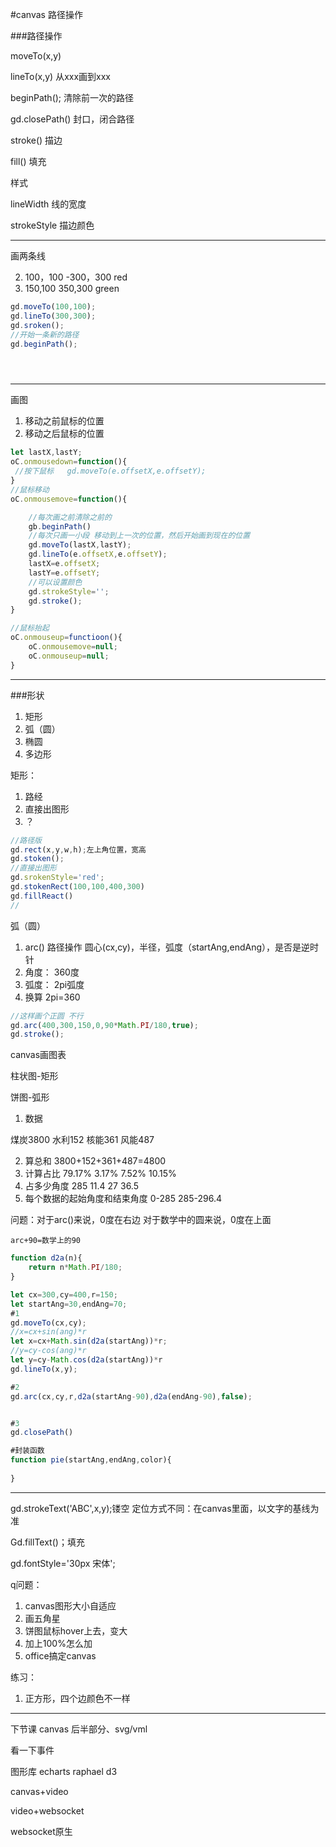 #canvas 路径操作

###路径操作

moveTo(x,y)

lineTo(x,y) 从xxx画到xxx

beginPath(); 清除前一次的路径

gd.closePath() 封口，闭合路径

stroke()    描边

fill()  填充

样式

lineWidth  线的宽度

strokeStyle 描边颜色

---

画两条线

2. 100，100 -300，300 red
3. 150,100 350,300 green

```js
gd.moveTo(100,100);
gd.lineTo(300,300);
gd.sroken();
//开始一条新的路径
gd.beginPath();





```

---

画图     

1. 移动之前鼠标的位置
2. 移动之后鼠标的位置

```js
let lastX,lastY;
oC.onmousedown=function(){
 //按下鼠标   gd.moveTo(e.offsetX,e.offsetY);
}
//鼠标移动
oC.onmousemove=function(){

    //每次画之前清除之前的
    gb.beginPath()
    //每次只画一小段 移动到上一次的位置，然后开始画到现在的位置
    gd.moveTo(lastX,lastY);
    gd.lineTo(e.offsetX,e.offsetY);  
    lastX=e.offsetX;
    lastY=e.offsetY;
    //可以设置颜色
    gd.strokeStyle='';
    gd.stroke();
}

//鼠标抬起
oC.onmouseup=functioon(){
    oC.onmousemove=null;
    oC.onmouseup=null;
}
```

---

###形状

1. 矩形
2. 弧（圆）
3. 椭圆
4. 多边形

矩形：

1. 路经
2. 直接出图形
3. ？

```js
//路径版
gd.rect(x,y,w,h);左上角位置，宽高
gd.stoken();
//直接出图形
gd.srokenStyle='red';
gd.stokenRect(100,100,400,300)
gd.fillReact()
//
```



弧（圆）

1. arc()  路径操作  圆心(cx,cy)，半径，弧度（startAng,endAng），是否是逆时针
2. 角度： 360度
3. 弧度： 2pi弧度
4. 换算 2pi=360    

```js
//这样画个正圆 不行
gd.arc(400,300,150,0,90*Math.PI/180,true);
gd.stroke();
```

canvas画图表

柱状图-矩形

饼图-弧形 

1. 数据

煤炭3800 水利152 核能361 风能487

2. 算总和    3800+152+361+487=4800  
3. 计算占比  79.17% 3.17% 7.52% 10.15%
4. 占多少角度 285 11.4 27 36.5
5. 每个数据的起始角度和结束角度 0-285 285-296.4 

问题：对于arc()来说，0度在右边   对于数学中的圆来说，0度在上面 

    arc+90=数学上的90

```js
function d2a(n){
    return n*Math.PI/180;
}

let cx=300,cy=400,r=150;
let startAng=30,endAng=70;
#1
gd.moveTo(cx,cy);
//x=cx+sin(ang)*r
let x=cx+Math.sin(d2a(startAng))*r;
//y=cy-cos(ang)*r
let y=cy-Math.cos(d2a(startAng))*r
gd.lineTo(x,y);

#2
gd.arc(cx,cy,r,d2a(startAng-90),d2a(endAng-90),false);


#3
gd.closePath()
```



```js
#封装函数
function pie(startAng,endAng,color){
    
}

```

---

gd.strokeText('ABC',x,y);镂空           定位方式不同：在canvas里面，以文字的基线为准

Gd.fillText()；填充

gd.fontStyle='30px 宋体';

q问题：

1. canvas图形大小自适应
2. 画五角星
3. 饼图鼠标hover上去，变大
4. 加上100%怎么加
5. office搞定canvas















练习：

1. 正方形，四个边颜色不一样

---

下节课 canvas 后半部分、svg/vml 

看一下事件

图形库 echarts raphael d3

canvas+video

video+websocket

websocket原生

